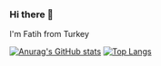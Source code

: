 ### Hi there 👋
I'm Fatih from Turkey 

[![Anurag's GitHub stats](https://github-readme-stats.vercel.app/api?username=fatihnet75)](https://github.com/anuraghazra/github-readme-stats)
[![Top Langs](https://github-readme-stats.vercel.app/api/top-langs/?username=fatihnet75&hide_progress=true)](https://github.com/anuraghazra/github-readme-stats)
